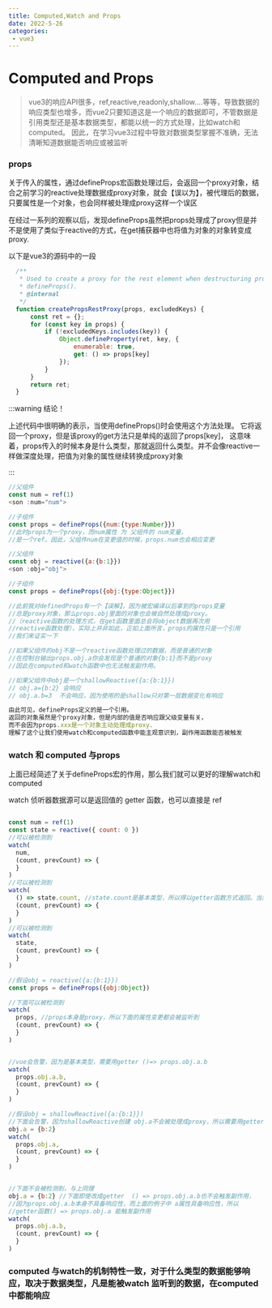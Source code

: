```yaml
---
title: Computed,Watch and Props
date: 2022-5-26
categories:
 - vue3
---
```


# Computed and Props
> vue3的响应API很多，ref,reactive,readonly,shallow....等等，导致数据的响应类型也增多，而vue2只要知道这是一个响应的数据即可，不管数据是引用类型还是基本数据类型，都能以统一的方式处理，比如watch和computed。  因此，在学习vue3过程中导致对数据类型掌握不准确，无法清晰知道数据能否响应或被监听

### props
关于传入的属性，通过defineProps宏函数处理过后，会返回一个proxy对象，结合之前学习的reactive处理数据成proxy对象，就会【误以为】，被代理后的数据，只要属性是一个对象，也会同样被处理成proxy这样一个误区

在经过一系列的观察以后，发现defineProps虽然把props处理成了proxy但是并不是使用了类似于reactive的方式，在get捕获器中也将值为对象的对象转变成proxy.

以下是vue3的源码中的一段
```js
  /**
   * Used to create a proxy for the rest element when destructuring props with
   * defineProps().
   * @internal
   */
  function createPropsRestProxy(props, excludedKeys) {
      const ret = {};
      for (const key in props) {
          if (!excludedKeys.includes(key)) {
              Object.defineProperty(ret, key, {
                  enumerable: true,
                  get: () => props[key]
              });
          }
      }
      return ret;
  }
```
:::warning 结论！

上述代码中很明确的表示，当使用defineProps()时会使用这个方法处理。 它将返回一个proxy，但是该proxy的get方法只是单纯的返回了props[key]，
这意味着，props传入的时候本身是什么类型，那就返回什么类型。并不会像reactive一样做深度处理，把值为对象的属性继续转换成proxy对象

:::



```js
//父组件
const num = ref(1)
<son :num="num">

//子组件
const props = defineProps({num:{type:Number}})
//此时props为一个proxy，而num属性 为 父组件的 num变量，
//是一个ref。因此，父组件num在变更值的时候，props.num也会相应变更

```


```js
//父组件
const obj = reactive({a:{b:1}})
<son :obj="obj">

//子组件
const props = defineProps({obj:{type:Object}})

//此前我对definedProps有一个【误解】，因为被宏编译以后拿到的props变量
//总是proxy对象，那么props.obj里面的对象也会被自然处理成proxy。
//（reactive函数的处理方式，在get函数里面总会将object数据再次用
//reactive函数处理），实际上并非如此，正如上面所言，props的属性只是一个引用
//我们来证实一下

//如果父组件的obj不是一个reactive函数处理过的数据，而是普通的对象
//在控制台输出props.obj.a你会发现是个普通的对象{b:1}而不是proxy
//因此在computed和watch函数中也无法触发副作用。

//如果父组件中obj是一个shallowReactive({a:{b:1}})
// obj.a={b:2} 会响应
// obj.a.b=3  不会响应，因为使用的是shallow只对第一层数据变化有响应

由此可见，defineProps定义的是一个引用。
返回的对象虽然是个proxy对象，但是内部的值是否响应跟父级变量有关，
而不会因为props.xxx是一个对象主动处理成proxy. 
理解了这个让我们使用watch和computed函数中能主观意识到，副作用函数能否被触发

```

### watch 和 computed 与props

上面已经简述了关于defineProps宏的作用，那么我们就可以更好的理解watch和computed

watch 侦听器数据源可以是返回值的 getter 函数，也可以直接是 ref

```js

const num = ref(1)
const state = reactive({ count: 0 })
//可以被检测到
watch(
  num,
  (count, prevCount) => {
  }
)
//可以被检测到
watch(
  () => state.count, //state.count是基本类型，所以得以getter函数方式返回。当然如果state是个普通对象而不是proxy，也是无法监听的
  (count, prevCount) => {
  }
)
//可以被检测到
watch(
  state,
  (count, prevCount) => {
  }
)

//假设obj = reactive({a:{b:1}})
const props = defineProps({obj:Object})

//下面可以被检测到
watch(
  props, //props本身是proxy，所以下面的属性变更都会被监听到
  (count, prevCount) => {
  }
)


//vue会告警，因为是基本类型，需要用getter ()=> props.obj.a.b
watch(
  props.obj.a.b, 
  (count, prevCount) => {
  }
)

//假设obj = shallowReactive({a:{b:1}})
//下面会告警，因为shallowReactive创建 obj.a不会被处理成proxy，所以需要用getter函数返回
obj.a = {b:2}
watch(
  props.obj.a, 
  (count, prevCount) => {
  }
)


//下面不会被检测到，与上同理
obj.a = {b:2} //下面即使改成getter  () => props.obj.a.b也不会触发副作用，
//因为props.obj.a.b本身不具备响应性，而上面的例子中 a属性具备响应性，所以
//getter函数() => props.obj.a 能触发副作用
watch(
  props.obj.a.b, 
  (count, prevCount) => {
  }
)


```

### computed 与watch的机制特性一致，对于什么类型的数据能够响应，取决于数据类型，凡是能被watch 监听到的数据，在computed中都能响应
